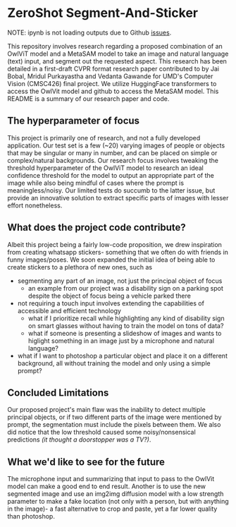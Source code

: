 # ZeroShot Segment-And-Sticker
NOTE: ipynb is not loading outputs due to Github [issues](https://github.com/orgs/community/discussions/155944).

This repository involves research regarding a proposed combination of an OwlViT model and a MetaSAM model to take an image and natural language (text) input, and segment out the requested aspect. This research has been detailed in a first-draft CVPR format research paper contributed to by Jai Bobal, Mridul Purkayastha and Vedanta Gawande for UMD's Computer Vision (CMSC426) final project. We utilize HuggingFace transformers to access the OwlVit model and github to access the MetaSAM model. This README is a summary of our research paper and code.

## The hyperparameter of focus
This project is primarily one of research, and not a fully developed application. Our test set is a few (~20) varying images of people or objects that may be singular or many in number, and can be placed on simple or complex/natural backgrounds. Our research focus involves tweaking the threshold hyperparameter of the OwlViT model to research an ideal confidence threshold for the model to output an appropriate part of the image while also being mindful of cases where the prompt is meaningless/noisy. Our limited tests do succumb to the latter issue, but provide an innovative solution to extract specific parts of images with lesser effort nonetheless. 

## What does the project code contribute?
Albeit this project being a fairly low-code proposition, we drew inspiration from creating whatsapp stickers- something that we often do with friends in funny images/poses. We soon expanded the initial idea of being able to create stickers to a plethora of new ones, such as
  - segmenting any part of an image, not just the principal object of focus
      - an example from our project was a disability sign on a parking spot despite the object of focus being a vehicle parked there
  - not requiring a touch input involves extending the capabilities of accessible and efficient technology
      - what if I prioritize recall while highlighting any kind of disability sign on smart glasses without having to train the model on tons of data?
      - what if someone is presenting a slideshow of images and wants to higlight something in an image just by a microphone and natural language?
  - what if I want to photoshop a particular object and place it on a different background, all without training the model and only using a simple prompt?

## Concluded Limitations
Our proposed project's main flaw was the inability to detect multiple principal objects, or if two different parts of the image were mentioned by prompt, the segmentation must include the pixels between them. We also did notice that the low threshold caused some noisy/nonsensical predictions _(it thought a doorstopper was a TV?)_.

## What we'd like to see for the future
The microphone input and summarizing that input to pass to the OwlVit model can make a good end to end result. Another is to use the new segmented image and use an img2img diffusion model with a low strength parameter to make a fake location (not only with a person, but with anything in the image)- a fast alternative to crop and paste, yet a far lower quality than photoshop.
